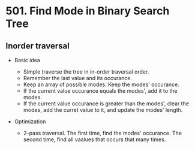 # 501. Find Mode in Binary Search Tree

## Inorder traversal

* Basic idea

  * Simple traverse the tree in in-order traversal order.
  * Remember the last value and its occurance.
  * Keep an array of possible modes. Keep the modes' occurance.
  * If the current value occurance equals the modes', add it to the modes.
  * If the current  value occurance is greater than the modes', clear the modes, add the curret value to it, and update the modes' length.
 
* Optimization

  * 2-pass traversal. The first time, find the modes' occurance. The second time, find all vaalues that occurs that many times.
